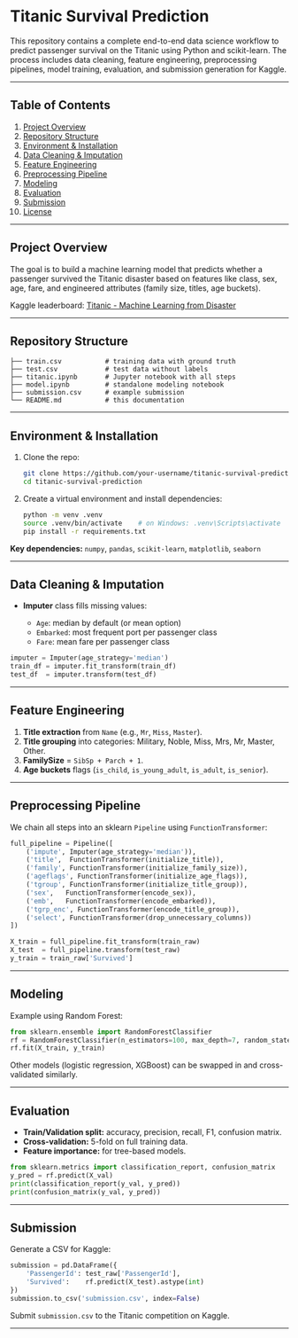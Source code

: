 # Titanic Survival Prediction

This repository contains a complete end-to-end data science workflow to predict passenger survival on the Titanic using Python and scikit-learn. The process includes data cleaning, feature engineering, preprocessing pipelines, model training, evaluation, and submission generation for Kaggle.

---

## Table of Contents

1. [Project Overview](#project-overview)
2. [Repository Structure](#repository-structure)
3. [Environment & Installation](#environment--installation)
4. [Data Cleaning & Imputation](#data-cleaning--imputation)
5. [Feature Engineering](#feature-engineering)
6. [Preprocessing Pipeline](#preprocessing-pipeline)
7. [Modeling](#modeling)
8. [Evaluation](#evaluation)
9. [Submission](#submission)
10. [License](#license)

---

## Project Overview

The goal is to build a machine learning model that predicts whether a passenger survived the Titanic disaster based on features like class, sex, age, fare, and engineered attributes (family size, titles, age buckets).

Kaggle leaderboard: [Titanic - Machine Learning from Disaster](https://www.kaggle.com/c/titanic)

---

## Repository Structure

```
├── train.csv           # training data with ground truth
├── test.csv            # test data without labels
├── titanic.ipynb       # Jupyter notebook with all steps
├── model.ipynb         # standalone modeling notebook
├── submission.csv      # example submission
└── README.md           # this documentation
```

---

## Environment & Installation

1. Clone the repo:

   ```bash
   git clone https://github.com/your-username/titanic-survival-prediction.git
   cd titanic-survival-prediction
   ```
2. Create a virtual environment and install dependencies:

   ```bash
   python -m venv .venv
   source .venv/bin/activate    # on Windows: .venv\Scripts\activate
   pip install -r requirements.txt
   ```

**Key dependencies:** `numpy`, `pandas`, `scikit-learn`, `matplotlib`, `seaborn`

---

## Data Cleaning & Imputation

* **Imputer** class fills missing values:

  * `Age`: median by default (or mean option)
  * `Embarked`: most frequent port per passenger class
  * `Fare`: mean fare per passenger class

```python
imputer = Imputer(age_strategy='median')
train_df = imputer.fit_transform(train_df)
test_df  = imputer.transform(test_df)
```

---

## Feature Engineering

1. **Title extraction** from `Name` (e.g., `Mr`, `Miss`, `Master`).
2. **Title grouping** into categories: Military, Noble, Miss, Mrs, Mr, Master, Other.
3. **FamilySize** = `SibSp + Parch + 1`.
4. **Age buckets** flags (`is_child`, `is_young_adult`, `is_adult`, `is_senior`).

---

## Preprocessing Pipeline

We chain all steps into an sklearn `Pipeline` using `FunctionTransformer`:

```python
full_pipeline = Pipeline([
    ('impute', Imputer(age_strategy='median')),
    ('title',  FunctionTransformer(initialize_title)),
    ('family', FunctionTransformer(initialize_family_size)),
    ('ageflags', FunctionTransformer(initialize_age_flags)),
    ('tgroup', FunctionTransformer(initialize_title_group)),
    ('sex',   FunctionTransformer(encode_sex)),
    ('emb',   FunctionTransformer(encode_embarked)),
    ('tgrp_enc', FunctionTransformer(encode_title_group)),
    ('select', FunctionTransformer(drop_unnecessary_columns))
])

X_train = full_pipeline.fit_transform(train_raw)
X_test  = full_pipeline.transform(test_raw)
y_train = train_raw['Survived']
```

---

## Modeling

Example using Random Forest:

```python
from sklearn.ensemble import RandomForestClassifier
rf = RandomForestClassifier(n_estimators=100, max_depth=7, random_state=42)
rf.fit(X_train, y_train)
```

Other models (logistic regression, XGBoost) can be swapped in and cross-validated similarly.

---

## Evaluation

* **Train/Validation split:** accuracy, precision, recall, F1, confusion matrix.
* **Cross-validation:** 5-fold on full training data.
* **Feature importance:** for tree-based models.

```python
from sklearn.metrics import classification_report, confusion_matrix
y_pred = rf.predict(X_val)
print(classification_report(y_val, y_pred))
print(confusion_matrix(y_val, y_pred))
```

---

## Submission

Generate a CSV for Kaggle:

```python
submission = pd.DataFrame({
    'PassengerId': test_raw['PassengerId'],
    'Survived':    rf.predict(X_test).astype(int)
})
submission.to_csv('submission.csv', index=False)
```

Submit `submission.csv` to the Titanic competition on Kaggle.

---

